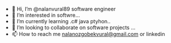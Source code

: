 - 👋 Hi, I’m @nalanvural89 software engineer
- 👀 I’m interested in softwre...
- 🌱 I’m currently learning .c# java ptyhon..
- 💞️ I’m looking to collaborate on software projects ...
- 📫 How to reach me nalanozgobekvural@gmail.com or linkedin

<!---
nalanvural89/nalanvural89 is a ✨ special ✨ repository because its `README.md` (this file) appears on your GitHub profile.
You can click the Preview link to take a look at your changes.
--->
